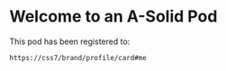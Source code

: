 # Welcome to an A-Solid Pod

This pod has been registered to:

```
https://css7/brand/profile/card#me
```
